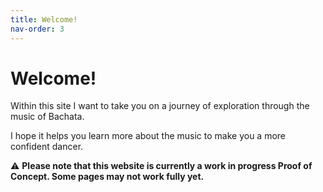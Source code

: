 ```yaml
---
title: Welcome!
nav-order: 3
---
```


# Welcome!

Within this site I want to take you on a journey of exploration through the music of Bachata.

I hope it helps you learn more about the music to make you a more confident dancer.

:warning: **Please note that this website is currently a work in progress Proof of Concept. Some pages may not work fully yet.**